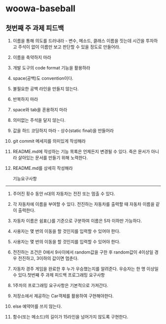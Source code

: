  woowa-baseball 
==================

   첫번째 주 과제 피드백
---------------------
 
1. 이름을 통해 의도를 드러내라 - 변수, 메소드, 클래스 이름을 짓는데 시간을 투자하고 주석이 없이 이름만 보고 판단할 수 있을 정도로 만들어라.

2. 이름을 축약하지 마라

3. 개발 도구의 code format 기능을 활용하라

4. space(공백)도 convention이다.

5. 불필요한 공백 라인을 만들지 않는다.

6. 반복하지 마라

7. space와 tab을 혼용하지 마라

8. 의미없는 주석을 달지 않는다.

9. 값을 하드 코딩하지 마라 - 상수(static final)을 만들어라

10. git commit 메세지를 의미있게 작성해라

11. README.md에 작성하는 기능 목록은 언제든지 변경될 수 있다. 죽은 문서가 아니라 살아있는 문서를 만들기 위해 노력한다.

12. README.md를 상세히 작성해라


    기능요구사항
---------------------

1. 주어진 횟수 동안 n대의 자동차는 전진 또는 멈출 수 있다.

2. 각 자동차에 이름을 부여할 수 있다. 전진하는 자동차를 출력할 때 자동차 이름을 같이 출력한다.

3. 자동차 이름은 쉼표(,)를 기준으로 구분하여 이름은 5자 이하만 가능하다.

4. 사용자는 몇 번의 이동을 할 것인지를 입력할 수 있어야 한다.

5. 사용자는 몇 번의 이동을 할 것인지를 입력할 수 있어야 한다.

6. 전진하는 조건은 0에서 9사이에서 random값을 구한 후 random값이 4이상일 경우 전진하고, 3이하의 값이면 멈춘다.

7. 자동차 경주 게임을 완료한 후 누가 우승했는지를 알려준다. 우승자는 한 명 이상일 수 있다.첫번째 주 과제 피드백
프로그래밍 요구사항
 

1. 1주차의 프로그래밍 요구사항은 기본적으로 가져간다.

2. 저장소에서 제공하는 Car객체를 활용하여 구현해야한다.

3. else 예약어를 쓰지 않는다.

4. 함수(또는 메소드)의 길이가 15라인을 넘어가지 않도록 구현한다.
                                                       
                                                      
                                        